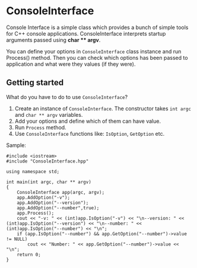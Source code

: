 ConsoleInterface
================

Console Interface is a simple class which provides a bunch of simple tools for C++ console applications.
ConsoleInterface interprets startup arguments passed using __char \*\* argv__.

You can define your options in `ConsoleInterface` class instance and run Process() method. Then you can check which options has been passed to application and what were they values (if they were).

Getting started
---------------

What do you have to do to use `ConsoleInterface`?

1. Create an instance of `ConsoleInterface`. The constructor takes `int argc` and `char ** argv` variables.
2. Add your options and define which of them can have value.
3. Run `Process` method.
4. Use `ConsoleInterface` functions like: `IsOption`, `GetOption` etc.

Sample:
	
	#include <iostream>
	#include "ConsoleInterface.hpp"

	using namespace std;

	int main(int argc, char ** argv)
	{
		ConsoleInterface app(argc, argv);
		app.AddOption("-v");
		app.AddOption("--version");
		app.AddOption("--number",true);
		app.Process();
		cout << "-v: " << (int)app.IsOption("-v") << "\n--version: " << (int)app.IsOption("--version") << "\n--number: " << (int)app.IsOption("--number") << "\n";
		if (app.IsOption("--number") && app.GetOption("--number")->value != NULL)
			cout << "Number: " << app.GetOption("--number")->value << "\n";
		return 0;
	}
